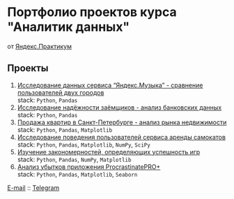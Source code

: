 # Портфолио проектов курса "Аналитик данных" 
от [Яндекс.Практикум](https://practicum.yandex.ru/data-analyst/)

## Проекты
1. [Исследование данных сервиса “Яндекс.Музыка” - сравнение пользователей двух городов](/01_research_yandex_music)<br />
   stack: `Python`, `Pandas`
2. [Исследование надёжности заёмщиков - анализ банковских данных](/02_assess_reliability_of_bank_borrowers)<br />
   stack: `Python`, `Pandas`
3. [Продажа квартир в Санкт-Петербурге - анализ рынка недвижимости](03_research_ads_for_sale_of_apartments)<br />
   stack: `Python`, `Pandas`, `Matplotlib`
4. [Исследование поведения пользователей сервиса аренды самокатов](04_research_behavior_users_of_rental_service)<br />
   stack: `Python`, `Pandas`, `Matplotlib`, `NumPy`, `SciPy`
5. [Изучение закономерностей, определяющих успешность игр](05_research_videogames_market)<br />
   stack: `Python`, `Pandas`, `NumPy`, `Matplotlib`
6. [Анализ убытков приложения ProcrastinatePRO+](06_analytics_of_customer_acquisition_channels)<br />
   stack: `Python`, `Pandas`, `Matplotlib`, `Seaborn`


<span align="center">[E-mail](mailto:mail@aboro.ru) :: [Telegram](https://t.me/aboro_net)</span>
